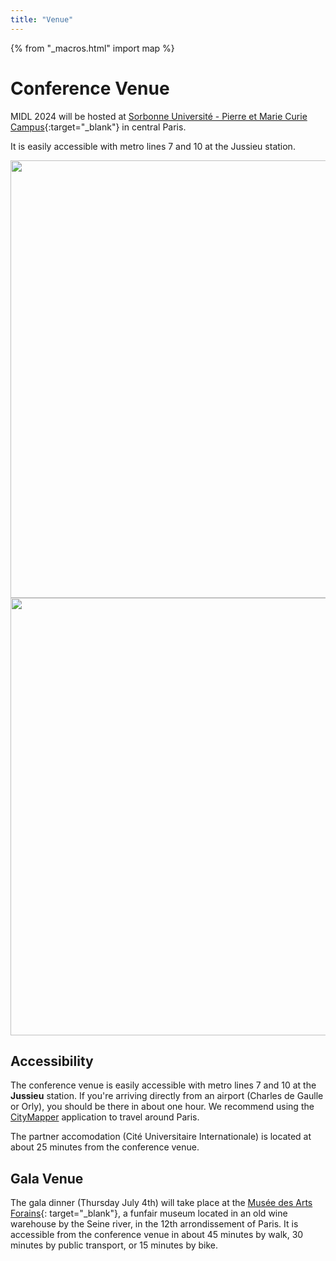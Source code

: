 ```yaml
---
title: "Venue"
---
```

{% from "_macros.html" import map %}

# Conference Venue
MIDL 2024 will be hosted at [Sorbonne Université - Pierre et Marie Curie Campus](https://sciences.sorbonne-universite.fr/en/sorbonne-universite-campus-pierre-et-marie-curie){:target="_blank"} in central Paris.

<!-- ![SCAI](/images/venue_map.png) -->

It is easily accessible with metro lines 7 and 10 at the Jussieu station.

<!-- [![Inria](){: width="500"}] -->
<p align="center">
  <img src="/images/plan_jussieu.jpg" width=700/>
  <img src="/images/scai.png" width=700/>
</p>

## Accessibility

The conference venue is easily accessible with metro lines 7 and 10 at the **Jussieu** station. If you're arriving directly from an airport (Charles de Gaulle or Orly), you should be there in about one hour. We recommend using the [CityMapper](https://citymapper.com) application to travel around Paris.
<center>
<script src='https://static.citymapper.com/js/embed/widget.js' data-slug='d4erd8zcvn' data-width=600 ></script>
</center>

The partner accomodation (Cité Universitaire Internationale) is located at about 25 minutes from the conference venue.

## Gala Venue

The gala dinner (Thursday July 4th) will take place at the [Musée des Arts Forains](https://arts-forains.com){: target="_blank"}, a funfair museum located in an old wine warehouse by the Seine river, in the 12th arrondissement of Paris. It is accessible from the conference venue in about 45 minutes by walk, 30 minutes by public transport, or 15 minutes by bike.

<center>
<script src='https://static.citymapper.com/js/embed/widget.js' data-slug='1otj7kvxta' data-width=600 ></script>
</center>